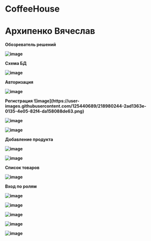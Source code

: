 # CoffeeHouse
<h1> Архипенко Вячеслав</h1>
<b>Обозреватель решений
  
![image](https://user-images.githubusercontent.com/125440689/218979558-cf865596-0979-4b70-9151-2440ccfa2c14.png)

</b>
<b>Схема БД
  
![image](https://user-images.githubusercontent.com/125440689/218979703-98eabff6-0011-4a81-8b49-86d57da16952.png)

</b>
<b>Авторизация
  
![image](https://user-images.githubusercontent.com/125440689/218980135-a815f22f-90b4-44e6-aca7-ca0d67a8409e.png)

</b>
<b>Регистрация
![image](https://user-images.githubusercontent.com/125440689/218980244-2ad1363e-0135-4e05-82f4-da158088de63.png)

![image](https://user-images.githubusercontent.com/125440689/218981154-31966008-7b78-489c-9d3c-78ffa89315d3.png)

![image](https://user-images.githubusercontent.com/125440689/218981294-848f311a-5944-41b4-84d1-20628543956e.png)

</b>
<b> Добавление продукта
  
![image](https://user-images.githubusercontent.com/125440689/219666458-9cbab1ad-adba-4860-84e0-9f2a2b69fb37.png)

![image](https://user-images.githubusercontent.com/125440689/219666554-b4d511b2-f35a-4504-8cd5-5ef0f7efaecd.png)


</b>
<b> Список товаров
  
![image](https://user-images.githubusercontent.com/125440689/232035677-fe9239b6-7233-48dd-9191-f33150d71aa7.png)

</b>

<b> Вход по ролям

![image](https://user-images.githubusercontent.com/125440689/232035957-a63ab8ec-c57e-4a25-ade8-a5cf5b6263b9.png)

![image](https://user-images.githubusercontent.com/125440689/232036023-c0a3e894-9c9b-438a-8f20-0473ad2bca5c.png)

![image](https://user-images.githubusercontent.com/125440689/232036098-65fbf965-663b-4d1d-8ee2-64e509d998a9.png)

![image](https://user-images.githubusercontent.com/125440689/232036141-0d62ca26-2d70-44ad-ba6c-743e90521ef2.png)


![image](https://github.com/Hypocriteeg/CoffeeHouse/assets/125440689/0cff8ffb-ce95-456d-811e-c560edfed9c5)









</b>


